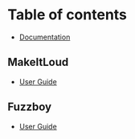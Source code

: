 # Table of contents

* [Documentation](README.md)

## MakeItLoud

* [User Guide](makeitloud/user-guide.md)

## Fuzzboy

* [User Guide](fuzzboy/user-guide.md)
